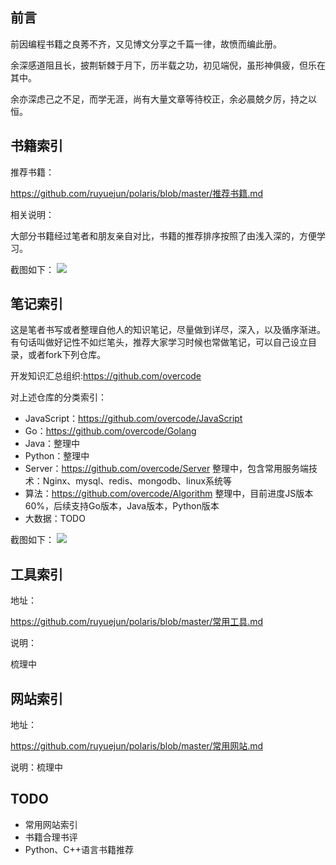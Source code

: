 ## 前言
前因编程书籍之良莠不齐，又见博文分享之千篇一律，故愤而编此册。  

余深感道阻且长，披荆斩棘于月下，历半载之功，初见端倪，虽形神俱疲，但乐在其中。   
 
余亦深虑己之不足，而学无涯，尚有大量文章等待校正，余必晨兢夕厉，持之以恒。  


## 书籍索引

推荐书籍：  

https://github.com/ruyuejun/polaris/blob/master/推荐书籍.md

相关说明：

大部分书籍经过笔者和朋友亲自对比，书籍的推荐排序按照了由浅入深的，方便学习。  

截图如下：
![](/images/01.png)


## 笔记索引

这是笔者书写或者整理自他人的知识笔记，尽量做到详尽，深入，以及循序渐进。有句话叫做好记性不如烂笔头，推荐大家学习时候也常做笔记，可以自己设立目录，或者fork下列仓库。

开发知识汇总组织:https://github.com/overcode  

对上述仓库的分类索引：  
- JavaScript：https://github.com/overcode/JavaScript
- Go：https://github.com/overcode/Golang
- Java：整理中
- Python：整理中
- Server：https://github.com/overcode/Server  整理中，包含常用服务端技术：Nginx、mysql、redis、mongodb、linux系统等
- 算法：https://github.com/overcode/Algorithm  整理中，目前进度JS版本60%，后续支持Go版本，Java版本，Python版本
- 大数据：TODO

截图如下：
![](images/02.png)

## 工具索引

地址：  

https://github.com/ruyuejun/polaris/blob/master/常用工具.md  

说明：  

梳理中

## 网站索引

地址：  

https://github.com/ruyuejun/polaris/blob/master/常用网站.md

说明：梳理中


## TODO 
- 常用网站索引  
- 书籍合理书评
- Python、C++语言书籍推荐

